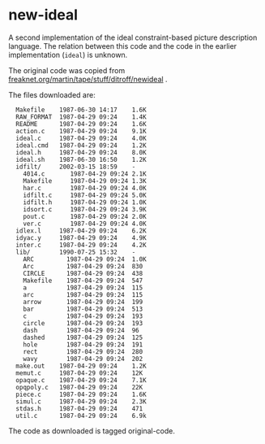 # new-ideal

A second implementation of the ideal constraint-based picture description
language.  The relation between this code and the code in the earlier implementation (`ideal`) is unknown.

The original code was copied from
[freaknet.org/martin/tape/stuff/ditroff/newideal](http://freaknet.org/martin/tape/stuff/ditroff/newideal/) .

The files downloaded are:

```
  Makefile    1987-06-30 14:17    1.6K
  RAW_FORMAT  1987-04-29 09:24    1.4K
  README      1987-04-29 09:24    1.6K
  action.c    1987-04-29 09:24    9.1K
  ideal.c     1987-04-29 09:24    4.0K
  ideal.cmd   1987-04-29 09:24    1.2K
  ideal.h     1987-04-29 09:24    8.0K
  ideal.sh    1987-06-30 16:50    1.2K
  idfilt/     2002-03-15 18:59    -
    4014.c       1987-04-29 09:24 2.1K
    Makefile     1987-04-29 09:24 1.3K
    har.c        1987-04-29 09:24 4.0K
    idfilt.c     1987-04-29 09:24 5.0K
    idfilt.h     1987-04-29 09:24 1.0K
    idsort.c     1987-04-29 09:24 3.9K
    pout.c       1987-04-29 09:24 2.0K
    ver.c        1987-04-29 09:24 4.0K
  idlex.l     1987-04-29 09:24    6.2K
  idyac.y     1987-04-29 09:24    4.9K
  inter.c     1987-04-29 09:24    4.2K
  lib/        1990-07-25 15:32    -
    ARC         1987-04-29 09:24  1.0K
    Arc         1987-04-29 09:24  830
    CIRCLE      1987-04-29 09:24  438
    Makefile    1987-04-29 09:24  547
    a           1987-04-29 09:24  115
    arc         1987-04-29 09:24  115
    arrow       1987-04-29 09:24  199
    bar         1987-04-29 09:24  513
    c           1987-04-29 09:24  193
    circle      1987-04-29 09:24  193
    dash        1987-04-29 09:24  96
    dashed      1987-04-29 09:24  125
    hole        1987-04-29 09:24  191
    rect        1987-04-29 09:24  280
    wavy        1987-04-29 09:24  202
  make.out    1987-04-29 09:24    1.2K
  memut.c     1987-04-29 09:24    12K
  opaque.c    1987-04-29 09:24    7.1K
  opqpoly.c   1987-04-29 09:24    22K
  piece.c     1987-04-29 09:24    1.6K
  simul.c     1987-04-29 09:24    2.3K
  stdas.h     1987-04-29 09:24    471
  util.c      1987-04-29 09:24    6.9k
```

The code as downloaded is tagged original-code.
